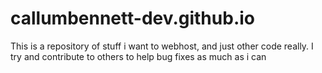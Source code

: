 # callumbennett-dev.github.io

This is a repository of stuff i want to webhost, and just other code really.
I try and contribute to others to help bug fixes as much as i can
